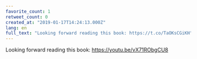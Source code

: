 ```yaml
---
favorite_count: 1
retweet_count: 0
created_at: "2019-01-17T14:24:13.000Z"
lang: en
full_text: "Looking forward reading this book: https://t.co/TaOKsCGiKH"
---
```


Looking forward reading this book: <https://youtu.be/vX71RObgCU8>
